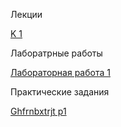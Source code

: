 Лекции 

[K 1](https://github.com/AndreyPovaliy/ITMO_DS/tree/main/05_python_for_data_analysis/1_Основы_NumPy_массивы_и_векторные_вычисления.ipynb)

Лаборатрные работы

[Лабораторная работа 1](https://github.com/AndreyPovaliy/ITMO_DS/tree/main/05_python_for_data_analysis/lab1_numpy.ipynb)

Практические задания



[Ghfrnbxtrjt p1](https://github.com/AndreyPovaliy/ITMO_DS/tree/main/05_python_for_data_analysis/lab1_numpy.ipynb)
